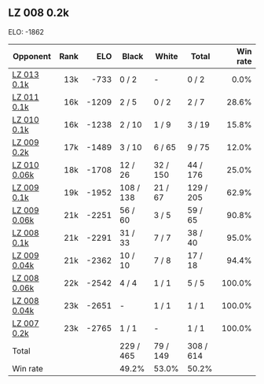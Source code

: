 ## LZ 008 0.2k ##

ELO: -1862

Opponent | Rank | ELO | Black | White | Total | Win rate
---------|-----:|----:|-------|-------|-------|-------:
[LZ 013 0.1k](LZ%20013%200.1k.md) | 13k | -733 | 0 / 2 | - | 0 / 2 | 0.0%
[LZ 011 0.1k](LZ%20011%200.1k.md) | 16k | -1209 | 2 / 5 | 0 / 2 | 2 / 7 | 28.6%
[LZ 010 0.1k](LZ%20010%200.1k.md) | 16k | -1238 | 2 / 10 | 1 / 9 | 3 / 19 | 15.8%
[LZ 009 0.2k](LZ%20009%200.2k.md) | 17k | -1489 | 3 / 10 | 6 / 65 | 9 / 75 | 12.0%
[LZ 010 0.06k](LZ%20010%200.06k.md) | 18k | -1708 | 12 / 26 | 32 / 150 | 44 / 176 | 25.0%
[LZ 009 0.1k](LZ%20009%200.1k.md) | 19k | -1952 | 108 / 138 | 21 / 67 | 129 / 205 | 62.9%
[LZ 009 0.06k](LZ%20009%200.06k.md) | 21k | -2251 | 56 / 60 | 3 / 5 | 59 / 65 | 90.8%
[LZ 008 0.1k](LZ%20008%200.1k.md) | 21k | -2291 | 31 / 33 | 7 / 7 | 38 / 40 | 95.0%
[LZ 009 0.04k](LZ%20009%200.04k.md) | 21k | -2362 | 10 / 10 | 7 / 8 | 17 / 18 | 94.4%
[LZ 008 0.06k](LZ%20008%200.06k.md) | 22k | -2542 | 4 / 4 | 1 / 1 | 5 / 5 | 100.0%
[LZ 008 0.04k](LZ%20008%200.04k.md) | 23k | -2651 | - | 1 / 1 | 1 / 1 | 100.0%
[LZ 007 0.2k](LZ%20007%200.2k.md) | 23k | -2765 | 1 / 1 | - | 1 / 1 | 100.0%
Total | | | 229 / 465 | 79 / 149 | 308 / 614 | 
Win rate| | | 49.2% | 53.0% | 50.2% | 
